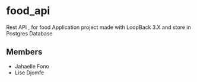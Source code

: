 # food_api
Rest API , for food Application project made with LoopBack 3.X and store in Postgres Database
## Members 
 - Jahaelle Fono
 - Lise Djomfe
